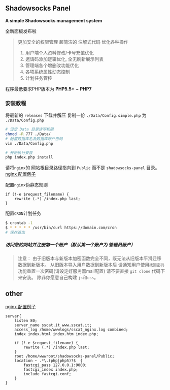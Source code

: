 ## Shadowsocks Panel

**A simple Shadowsocks management system**

全新面板发布啦

> 更加安全的权限管理
> 超简洁的 注解式代码
> 优化各种操作
> 	1. 用户端个人资料修改/卡号充值优化
> 	2. 邀请码添加逻辑优化, 全无刷新展示列表
> 	3. 管理端各个增删改功能优化
> 	4. 各项系统属性动态控制
> 	5. 计划任务管控

程序最低要求PHP版本为 **PHP5.5+** ~ **PHP7**

### 安装教程
将最新的 `releases` 下载并解压
复制一份 `./Data/Config.simple.php` 为 `./Data/Config.php`
```bash
# 设定 Data 目录读写权限
chmod -R 777 ./Data/
# 配置数据库名及数据库账户密码
vim ./Data/Config.php

# 开始执行安装
php index.php install
```
请将`nginx`的 网站根目录路径指向到 `Public` 而不是 `shadowsocks-panel` 目录。
[nginx 配置例子](#setNginx)

配置`nginx`伪静态规则
```nginx
if (!-e $request_filename) {
    rewrite (.*) /index.php last;
}
```

配置`CRON`计划任务
```bash
$ crontab -l
$ * * * * * /usr/bin/curl https://domain.com/cron
# 保存退出
```

##### 访问您的网站并注册第一个账户（默认第一个账户为 管理员账户）


> 注意：
> 由于旧版本与新版本加密函数完全不同，既无法从旧版本平滑迁移数据到新版本。
> 从旧版本导入用户数据到新版本后 请通知用户使用`找回密码`功能重置一次密码(请设定好服务器mail配置)
> 请不要直接 `git clone` 代码下来安装。 除非你愿意自己构建 `js`和`css`。


other
-----
<a href="#setNginx">nginx 配置例子</a>
```nginx
server{
    listen 80;
    server_name sscat.it www.sscat.it;
    access_log /home/wwwlogs/sscat_nginx.log combined;
    index index.html index.htm index.php;
    
    if (!-e $request_filename) {
        rewrite (.*) /index.php last;
    }
	root /home/wwwroot/shadowsocks-panel/Public;
	location ~ .*\.(php|php5)?$  {
        fastcgi_pass 127.0.0.1:9000;
        fastcgi_index index.php;
        include fastcgi.conf;
    }
}
```
